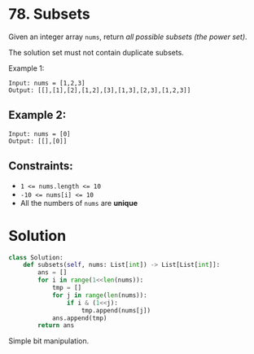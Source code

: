 # 78. Subsets

Given an integer array `nums`, return *all possible subsets (the power set)*.

The solution set must not contain duplicate subsets.

 

Example 1:
```
Input: nums = [1,2,3]
Output: [[],[1],[2],[1,2],[3],[1,3],[2,3],[1,2,3]]
```

## Example 2:
```
Input: nums = [0]
Output: [[],[0]]
```

## Constraints:
- `1 <= nums.length <= 10`
- `-10 <= nums[i] <= 10`
- All the numbers of `nums` are **unique**

# Solution
```python
class Solution:
    def subsets(self, nums: List[int]) -> List[List[int]]:
        ans = []
        for i in range(1<<len(nums)):
            tmp = []
            for j in range(len(nums)):
                if i & (1<<j):
                    tmp.append(nums[j])
            ans.append(tmp)
        return ans
```
Simple bit manipulation.
